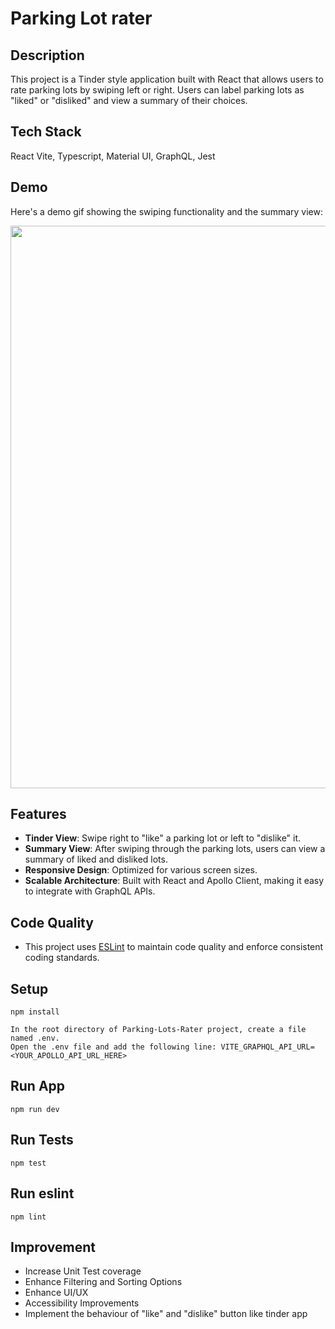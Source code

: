 # Parking Lot rater

## Description

This project is a Tinder style application built with React that allows users to rate parking lots by swiping left or right. 
Users can label parking lots as "liked" or "disliked" and view a summary of their choices.

## Tech Stack
React Vite, Typescript, Material UI, GraphQL, Jest

## Demo 
Here's a demo gif showing the swiping functionality and the summary view:

<img src="https://github.com/BhagyaPrasadSamarathunga/Assets/blob/main/Park_Rater_demo.gif" width="900" />

## Features 
- **Tinder View**: Swipe right to "like" a parking lot or left to "dislike" it.
- **Summary View**: After swiping through the parking lots, users can view a summary of liked and disliked lots.
- **Responsive Design**: Optimized for various screen sizes.
- **Scalable Architecture**: Built with React and Apollo Client, making it easy to integrate with GraphQL APIs.

## Code Quality 
- This project uses [ESLint](https://eslint.org/) to maintain code quality and enforce consistent coding standards.

## Setup

```
npm install
```
```
In the root directory of Parking-Lots-Rater project, create a file named .env.
Open the .env file and add the following line: VITE_GRAPHQL_API_URL=<YOUR_APOLLO_API_URL_HERE>
```

## Run App

```
npm run dev
```

## Run Tests

```
npm test
```

## Run eslint

```
npm lint
```

## Improvement
- Increase Unit Test coverage
- Enhance Filtering and Sorting Options
- Enhance UI/UX
- Accessibility Improvements
- Implement the behaviour of "like" and "dislike" button like tinder app

